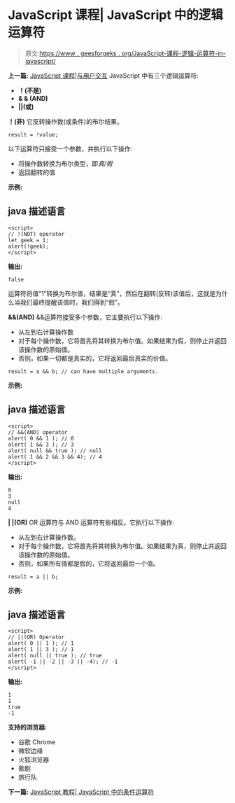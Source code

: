 # JavaScript 课程| JavaScript 中的逻辑运算符

> 原文:[https://www . geesforgeks . org/JavaScript-课程-逻辑-运算符-in-javascript/](https://www.geeksforgeeks.org/javascript-course-logical-operators-in-javascript/)

**上一篇:** [JavaScript 课程|与用户交互](https://www.geeksforgeeks.org/javascript-course-interaction-with-user/)
JavaScript 中有三个逻辑运算符:

*   **！(不是)**
*   **& & (AND)**
*   **||(或)**

**！(非)**
它反转操作数(或条件)的布尔结果。

```
result = !value;
```

以下运算符只接受一个参数，并执行以下操作:

*   将操作数转换为布尔类型，即*真/假*
*   返回翻转的值

**示例:**

## java 描述语言

```
<script>
// !(NOT) operator
let geek = 1;
alert(!geek);
</script>
```

**输出:**

```
false
```

运算符将值“1”转换为布尔值，结果是“真”，然后在翻转(反转)该值后，这就是为什么当我们最终提醒该值时，我们得到“假”。

**&&(AND)**
&&运算符接受多个参数，它主要执行以下操作:

*   从左到右计算操作数
*   对于每个操作数，它将首先将其转换为布尔值。如果结果为假，则停止并返回该操作数的原始值。
*   否则，如果一切都是真实的，它将返回最后真实的价值。

```
result = a && b; // can have multiple arguments.
```

**示例:**

## java 描述语言

```
<script>
// &&(AND) operator
alert( 0 && 1 ); // 0
alert( 1 && 3 ); // 3
alert( null && true ); // null
alert( 1 && 2 && 3 && 4); // 4
</script>
```

**输出:**

```
0
3
null 
4
```

**| |(OR)**
OR 运算符与 AND 运算符有些相反。它执行以下操作:

*   从左到右计算操作数。
*   对于每个操作数，它将首先将其转换为布尔值。如果结果为真，则停止并返回该操作数的原始值。
*   否则，如果所有值都是假的，它将返回最后一个值。

```
result = a || b;
```

**示例:**

## java 描述语言

```
<script>
// ||(OR) Operator
alert( 0 || 1 ); // 1
alert( 1 || 3 ); // 1
alert( null || true ); // true
alert( -1 || -2 || -3 || -4); // -1
</script>
```

**输出:**

```
1
1
true
-1
```

**支持的浏览器:**

*   谷歌 Chrome
*   微软边缘
*   火狐浏览器
*   歌剧
*   旅行队

**下一篇:** [JavaScript 教程| JavaScript 中的条件运算符](https://www.geeksforgeeks.org/javascript-course-conditional-operator-in-javascript/)
